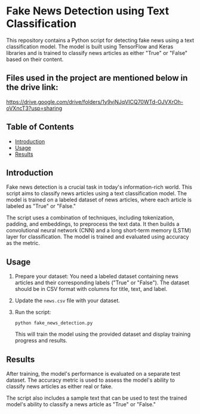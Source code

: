# Fake News Detection using Text Classification

This repository contains a Python script for detecting fake news using a text classification model. The model is built using TensorFlow and Keras libraries and is trained to classify news articles as either "True" or "False" based on their content.

## Files used in the project are mentioned below in the drive link:
https://drive.google.com/drive/folders/1y9vjNJqVICQ70WTd-OJVXrOh-oVXncT3?usp=sharing

## Table of Contents

- [Introduction](#introduction)
- [Usage](#usage)
- [Results](#results)

## Introduction

Fake news detection is a crucial task in today's information-rich world. This script aims to classify news articles using a text classification model. The model is trained on a labeled dataset of news articles, where each article is labeled as "True" or "False."

The script uses a combination of techniques, including tokenization, padding, and embeddings, to preprocess the text data. It then builds a convolutional neural network (CNN) and a long short-term memory (LSTM) layer for classification. The model is trained and evaluated using accuracy as the metric.



## Usage

1. Prepare your dataset: You need a labeled dataset containing news articles and their corresponding labels ("True" or "False"). The dataset should be in CSV format with columns for title, text, and label.

2. Update the `news.csv` file with your dataset.

3. Run the script:
   ```
   python fake_news_detection.py
   ```

   This will train the model using the provided dataset and display training progress and results.

## Results

After training, the model's performance is evaluated on a separate test dataset. The accuracy metric is used to assess the model's ability to classify news articles as either real or fake.

The script also includes a sample text that can be used to test the trained model's ability to classify a news article as "True" or "False."
